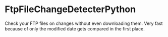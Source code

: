 # FtpFileChangeDetecterPython
Check your FTP files on changes without even downloading them. Very fast because of only the modified date gets compared in the first place.
